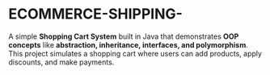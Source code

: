 # ECOMMERCE-SHIPPING-
 A simple **Shopping Cart System** built in Java that demonstrates **OOP concepts** like **abstraction, inheritance, interfaces, and polymorphism**. This project simulates a shopping cart where users can add products, apply discounts, and make payments.
